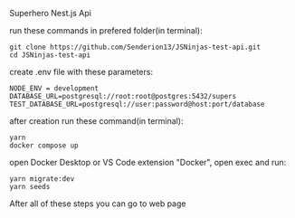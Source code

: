 Superhero Nest.js Api

run these commands in prefered folder(in terminal):

```
git clone https://github.com/Senderion13/JSNinjas-test-api.git
cd JSNinjas-test-api
```

create .env file with these parameters:

```
NODE_ENV = development
DATABASE_URL=postgresql://root:root@postgres:5432/supers
TEST_DATABASE_URL=postgresql://user:password@host:port/database
```

after creation run these command(in terminal):

```
yarn
docker compose up
```

open Docker Desktop or VS Code extension "Docker", open exec and run:

```
yarn migrate:dev
yarn seeds
```

After all of these steps you can go to web page
